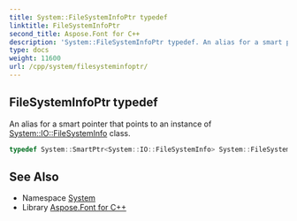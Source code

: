 ```yaml
---
title: System::FileSystemInfoPtr typedef
linktitle: FileSystemInfoPtr
second_title: Aspose.Font for C++
description: 'System::FileSystemInfoPtr typedef. An alias for a smart pointer that points to an instance of System::IO::FileSystemInfo class in C++.'
type: docs
weight: 11600
url: /cpp/system/filesysteminfoptr/
---
```

## FileSystemInfoPtr typedef


An alias for a smart pointer that points to an instance of [System::IO::FileSystemInfo](../../system.io/filesysteminfo/) class.

```cpp
typedef System::SmartPtr<System::IO::FileSystemInfo> System::FileSystemInfoPtr
```

## See Also

* Namespace [System](../)
* Library [Aspose.Font for C++](../../)
